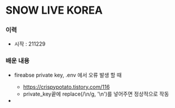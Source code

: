 # SNOW LIVE KOREA

### 이력

- 시작 : 211229

### 배운 내용

- fireabse private key, .env 에서 오류 발생 할 때
  - https://crispypotato.tistory.com/116
  - private_key끝에 replace(/\\n/g, '\n')를 넣어주면 정상적으로 작동

- 
